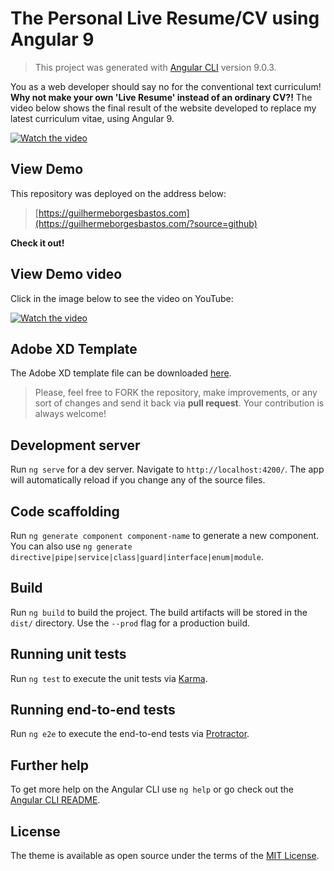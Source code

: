 # The Personal Live Resume/CV using Angular 9

> This project was generated with [Angular CLI](https://github.com/angular/angular-cli) version 9.0.3.

You as a web developer should say no for the conventional text curriculum! **Why not make your own 'Live Resume' instead of an ordinary CV?!** The video below shows the final result of the website developed to replace my latest curriculum vitae, using Angular 9.

[![Watch the video](https://assets.guilhermeborgesbastos.com/live-resume/github-preview.jpg)](https://guilhermeborgesbastos.com/?source=github)

## View Demo

This repository was deployed on the address below:
> [https://guilhermeborgesbastos.com](https://guilhermeborgesbastos.com/?source=github)

**Check it out!**

## View Demo video

Click in the image below to see the video on YouTube:

[![Watch the video](http://i3.ytimg.com/vi/oI9QCslM4tU/maxresdefault.jpg)](https://youtu.be/oI9QCslM4tU)

## Adobe XD Template

The Adobe XD template file can be downloaded [here](https://drive.google.com/file/d/1zNLb6hENYFOkfpRuSU-SyOZo5z-2-5WP/view?usp=sharing).

> Please, feel free to FORK the repository, make improvements, or any sort of changes and send it back via **pull request**. Your contribution is always welcome!

## Development server

Run `ng serve` for a dev server. Navigate to `http://localhost:4200/`. The app will automatically reload if you change any of the source files.

## Code scaffolding

Run `ng generate component component-name` to generate a new component. You can also use `ng generate directive|pipe|service|class|guard|interface|enum|module`.

## Build

Run `ng build` to build the project. The build artifacts will be stored in the `dist/` directory. Use the `--prod` flag for a production build.

## Running unit tests

Run `ng test` to execute the unit tests via [Karma](https://karma-runner.github.io).

## Running end-to-end tests

Run `ng e2e` to execute the end-to-end tests via [Protractor](http://www.protractortest.org/).

## Further help

To get more help on the Angular CLI use `ng help` or go check out the [Angular CLI README](https://github.com/angular/angular-cli/blob/master/README.md).

## License

The theme is available as open source under the terms of the [MIT License](https://opensource.org/licenses/MIT).